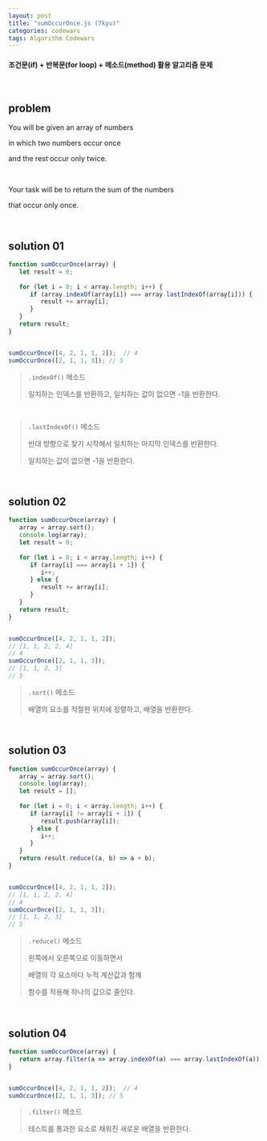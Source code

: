 ```yaml
---
layout: post
title: "sumOccurOnce.js (7kyu)"
categories: codewars
tags: Algorithm Codewars
---
```


#### 조건문(if) + 반복문(for loop) + 메소드(method) 활용 알고리즘 문제

<br>

## problem

You will be given an array of numbers

in which two numbers occur once

and the rest occur only twice.

<br>

Your task will be to return the sum of the numbers

that occur only once.

<br>

## solution 01

```javascript
function sumOccurOnce(array) {
   let result = 0;
   
   for (let i = 0; i < array.length; i++) {
      if (array.indexOf(array[i]) === array.lastIndexOf(array[i])) {
         result += array[i];
      }
   }
   return result;
}


sumOccurOnce([4, 2, 1, 1, 2]);	// 4
sumOccurOnce([2, 1, 1, 3]);	// 5
```

> `.indexOf()` 메소드
>
> 일치하는 인덱스를 반환하고, 일치하는 값이 없으면 -1을 반환한다.

<br>

> `.lastIndexOf()` 메소드
>
> 반대 방향으로 찾기 시작해서 일치하는 마지막 인덱스를 반환한다.
>
> 일치하는 값이 없으면 -1을 반환한다.

<br>

## solution 02

```javascript
function sumOccurOnce(array) {
   array = array.sort();
   console.log(array);
   let result = 0;
   
   for (let i = 0; i < array.length; i++) {
      if (array[i] === array[i + 1]) {
         i++;
      } else {
         result += array[i];
      }
   }
   return result;
}


sumOccurOnce([4, 2, 1, 1, 2]);
// [1, 1, 2, 2, 4]
// 4
sumOccurOnce([2, 1, 1, 3]);
// [1, 1, 2, 3]
// 5
```

> `.sort()` 메소드
>
> 배열의 요소를 적절한 위치에 정렬하고, 배열을 반환한다.

<br>

## solution 03

```javascript
function sumOccurOnce(array) {
   array = array.sort();
   console.log(array);
   let result = [];
   
   for (let i = 0; i < array.length; i++) {
      if (array[i] != array[i + 1]) {
         result.push(array[i]);
      } else {
         i++;
      }
   }
   return result.reduce((a, b) => a + b);
}


sumOccurOnce([4, 2, 1, 1, 2]);
// [1, 1, 2, 2, 4]
// 4
sumOccurOnce([2, 1, 1, 3]);
// [1, 1, 2, 3]
// 5
```

> `.reduce()` 메소드
>
> 왼쪽에서 오른쪽으로 이동하면서
>
> 배열의 각 요소마다 누적 계산값과 함께
>
> 함수를 적용해 하나의 값으로 줄인다.

<br>

## solution 04

```javascript
function sumOccurOnce(array) {
   return array.filter(a => array.indexOf(a) === array.lastIndexOf(a)).reduce((a, b) => a + b, 0);
}


sumOccurOnce([4, 2, 1, 1, 2]);	// 4
sumOccurOnce([2, 1, 1, 3]);	// 5
```

> `.filter()` 메소드
>
> 테스트를 통과한 요소로 채워진 새로운 배열을 반환한다.

<br>